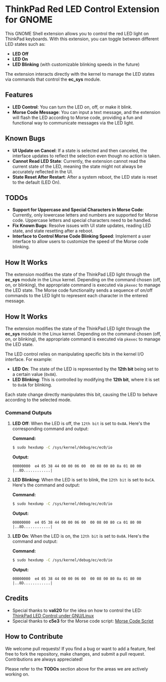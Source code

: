 # ThinkPad Red LED Control Extension for GNOME

This GNOME Shell extension allows you to control the red LED light on ThinkPad keyboards. With this extension, you can toggle between different LED states such as:

- **LED Off**
- **LED On**
- **LED Blinking** (with customizable blinking speeds in the future)

The extension interacts directly with the kernel to manage the LED states via commands that control the **ec_sys** module.

## Features
- **LED Control**: You can turn the LED on, off, or make it blink.
- **Morse Code Message**: You can input a text message, and the extension will flash the LED according to Morse code, providing a fun and functional way to communicate messages via the LED light.

## Known Bugs
- **UI Update on Cancel**: If a state is selected and then canceled, the interface updates to reflect the selection even though no action is taken.
- **Cannot Read LED State**: Currently, the extension cannot read the current state of the LED, meaning the state might not always be accurately reflected in the UI.
- **State Reset After Restart**: After a system reboot, the LED state is reset to the default (LED On).

## TODOs
- **Support for Uppercase and Special Characters in Morse Code**: Currently, only lowercase letters and numbers are supported for Morse code. Uppercase letters and special characters need to be handled.
- **Fix Known Bugs**: Resolve issues with UI state updates, reading LED state, and state resetting after a reboot.
- **Interface to Control Morse Code Blinking Speed**: Implement a user interface to allow users to customize the speed of the Morse code blinking.

## How It Works
The extension modifies the state of the ThinkPad LED light through the **ec_sys** module in the Linux kernel. Depending on the command chosen (off, on, or blinking), the appropriate command is executed via `pkexec` to manage the LED state. The Morse code functionality sends a sequence of on/off commands to the LED light to represent each character in the entered message.

## How It Works
The extension modifies the state of the ThinkPad LED light through the **ec_sys** module in the Linux kernel. Depending on the command chosen (off, on, or blinking), the appropriate command is executed via `pkexec` to manage the LED state. 

The LED control relies on manipulating specific bits in the kernel I/O interface. For example:

- **LED On**: The state of the LED is represented by the **12th bit** being set to a certain value (`0x0A`).
- **LED Blinking**: This is controlled by modifying the **12th bit**, where it is set to `0x8A` for blinking.

Each state change directly manipulates this bit, causing the LED to behave according to the selected mode.

### Command Outputs

1. **LED Off**: When the LED is off, the `12th bit` is set to `0x8A`. Here's the corresponding command and output:

   **Command:**
   ```bash
   $ sudo hexdump -C /sys/kernel/debug/ec/ec0/io
   ```

   **Output:**
   ```
   00000000  e4 05 38 44 00 00 06 00  00 08 00 80 8a 01 80 00  |..8D............|
   ```

2. **LED Blinking**: When the LED is set to blink, the `12th bit` is set to `0xCA`. Here's the command and output:

   **Command:**
   ```bash
   $ sudo hexdump -C /sys/kernel/debug/ec/ec0/io
   ```

   **Output:**
   ```
   00000000  e4 05 38 44 00 00 06 00  00 08 00 80 ca 01 80 00  |..8D............|
   ```

3. **LED On**: When the LED is on, the `12th bit` is set to `0x0A`. Here's the command and output:

   **Command:**
   ```bash
   $ sudo hexdump -C /sys/kernel/debug/ec/ec0/io
   ```

   **Output:**
   ```
   00000000  e4 05 38 44 00 00 06 00  00 08 00 80 0a 01 80 00  |..8D............|
   ```



## Credits
- Special thanks to **vali20** for the idea on how to control the LED: [ThinkPad LED Control under GNU/Linux](https://www.reddit.com/r/thinkpad/comments/7n8eyu/thinkpad_led_control_under_gnulinux/)
- Special thanks to **c5e3** for the Morse code script: [Morse Code Script](https://gist.github.com/c5e3/e0264a546b249b635349f2ee6c302f36)

## How to Contribute
We welcome pull requests! If you find a bug or want to add a feature, feel free to fork the repository, make changes, and submit a pull request. Contributions are always appreciated!

Please refer to the **TODOs** section above for the areas we are actively working on.

